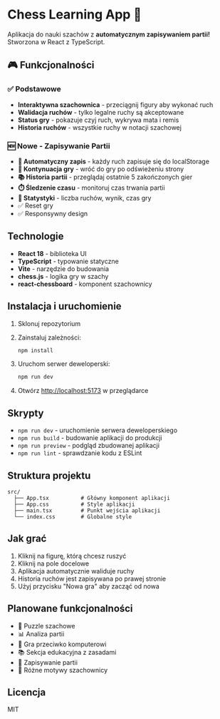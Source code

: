 # Chess Learning App 🎯

Aplikacja do nauki szachów z **automatycznym zapisywaniem partii!** Stworzona w React z TypeScript.

## 🎮 Funkcjonalności

### ✅ Podstawowe
- **Interaktywna szachownica** - przeciągnij figury aby wykonać ruch
- **Walidacja ruchów** - tylko legalne ruchy są akceptowane  
- **Status gry** - pokazuje czyj ruch, wykrywa mata i remis
- **Historia ruchów** - wszystkie ruchy w notacji szachowej

### 🆕 Nowe - Zapisywanie Partii
- **📱 Automatyczny zapis** - każdy ruch zapisuje się do localStorage
- **🔄 Kontynuacja gry** - wróć do gry po odświeżeniu strony
- **📚 Historia partii** - przeglądaj ostatnie 5 zakończonych gier
- **⏱️ Śledzenie czasu** - monitoruj czas trwania partii
- **🎯 Statystyki** - liczba ruchów, wynik, czas gry
- ✅ Reset gry
- ✅ Responsywny design

## Technologie

- **React 18** - biblioteka UI
- **TypeScript** - typowanie statyczne
- **Vite** - narzędzie do budowania
- **chess.js** - logika gry w szachy
- **react-chessboard** - komponent szachownicy

## Instalacja i uruchomienie

1. Sklonuj repozytorium
2. Zainstaluj zależności:
   ```bash
   npm install
   ```

3. Uruchom serwer deweloperski:
   ```bash
   npm run dev
   ```

4. Otwórz [http://localhost:5173](http://localhost:5173) w przeglądarce

## Skrypty

- `npm run dev` - uruchomienie serwera deweloperskiego
- `npm run build` - budowanie aplikacji do produkcji
- `npm run preview` - podgląd zbudowanej aplikacji
- `npm run lint` - sprawdzanie kodu z ESLint

## Struktura projektu

```
src/
  ├── App.tsx          # Główny komponent aplikacji
  ├── App.css          # Style aplikacji
  ├── main.tsx         # Punkt wejścia aplikacji
  └── index.css        # Globalne style
```

## Jak grać

1. Kliknij na figurę, którą chcesz ruszyć
2. Kliknij na pole docelowe
3. Aplikacja automatycznie waliduje ruchy
4. Historia ruchów jest zapisywana po prawej stronie
5. Użyj przycisku "Nowa gra" aby zacząć od nowa

## Planowane funkcjonalności

- 🎯 Puzzle szachowe
- 📊 Analiza partii
- 🤖 Gra przeciwko komputerowi
- 📚 Sekcja edukacyjna z zasadami
- 💾 Zapisywanie partii
- 🎨 Różne motywy szachownicy

## Licencja

MIT